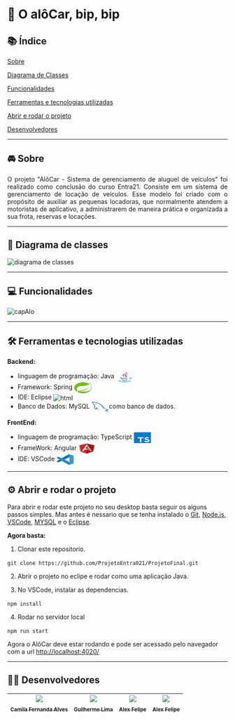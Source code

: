 <h1 align="left">🚙 O alôCar, bip, bip</h1> 

## 📚 Índice 

[Sobre](#sobre)

[Diagrama de Classes](#diagrama-de-classes)

[Funcionalidades](#funcionalidades)

[Ferramentas e tecnologias utilizadas](#ferramentas-e-tecnologias-utilizadas)

[Abrir e rodar o projeto](#abrir-e-rodar-o-projeto)

[Desenvolvedores](#desenvolvedores)

---
## 🚘 Sobre  <a	name="sobre"></a>
 <p align="justify">O projeto "AlôCar - Sistema de gerenciamento de aluguel de veículos" foi realizado como conclusão do curso Entra21. Consiste em um sistema de gerenciamento de locação de veículos. Esse modelo foi criado com o  propósito de auxiliar as pequenas locadoras, que normalmente atendem a motoristas de aplicativo, a administrarem de maneira prática e organizada a sua frota, reservas e locações. </p>


---
## 📝 Diagrama de classes

<img width="844" alt="diagrama de classes" src="https://user-images.githubusercontent.com/102046212/197194108-7e0aa9d2-159a-4225-b503-614ef1f4057d.png">


---
## 💻 Funcionalidades

![capAlo](https://user-images.githubusercontent.com/102046212/197202387-10463293-c1ca-4da8-8f3c-070cb847b5da.gif)


---
## 🛠️ Ferramentas e tecnologias utilizadas

**Backend:** 
- linguagem de programação: Java <img align="center" alt="kaka-JAVA" height="25" width="40" src="https://raw.githubusercontent.com/devicons/devicon/master/icons/java/java-original.svg"/>  
- Framework: Spring <img align=center alt=kaka-vscode height=25 width=40 src="https://raw.githubusercontent.com/devicons/devicon/1119b9f84c0290e0f0b38982099a2bd027a48bf1/icons/spring/spring-original.svg" /> 
- IDE: Eclipse   <img align="center" alt="html" height="25" width="40" src="https://www.svgrepo.com/show/353685/eclipse-icon.svg"> 
- Banco de Dados: MySQL <img align=center alt=kaka-vscode height=25 width=40 src="https://raw.githubusercontent.com/devicons/devicon/1119b9f84c0290e0f0b38982099a2bd027a48bf1/icons/mysql/mysql-original.svg" />como banco de dados.


**FrontEnd:**
- linguagem de programação: TypeScript <img align="center" alt="kaka-ts" height=25 width=40 src="https://raw.githubusercontent.com/devicons/devicon/1119b9f84c0290e0f0b38982099a2bd027a48bf1/icons/typescript/typescript-original.svg"/> 
- FrameWork: Angular <img align="center" alt="kaka-Angular" height="25" width="40" src="https://raw.githubusercontent.com/devicons/devicon/master/icons/angularjs/angularjs-original.svg" /> 
- IDE: VSCode <img align=center alt=kaka-vscode height=25 width=40 src="https://raw.githubusercontent.com/devicons/devicon/1119b9f84c0290e0f0b38982099a2bd027a48bf1/icons/vscode/vscode-original.svg" />

---
## :gear: Abrir e rodar o projeto
Para abrir e rodar este projeto no seu desktop basta seguir os alguns passos simples. Mas antes é nessario que se tenha instalado o [Git](https://git-scm.com/downloads), [Node.js](https://nodejs.org/), [VSCode](https://code.visualstudio.com/download), [MYSQL](https://www.mysql.com/downloads/Building) e o [Eclipse](https://www.eclipse.org/downloads/). 

**Agora basta:**
1. Clonar este repositorio.

  `git clone https://github.com/ProjetoEntra021/ProjetoFinal.git`
 
2. Abrir o projeto no eclipe e rodar como uma aplicação Java.

3. No VSCode, instalar as dependencias.

  `npm install`

4. Rodar no servidor local

  `npm run start`
 
 
 Agora o AlôCar deve estar rodando e pode ser acessado pelo navegador com a url [http://localhost:4020/](http://localhost:4020/)

---
## 👩‍💻 Desenvolvedores


| [<img src="https://avatars.githubusercontent.com/u/37356058?v=4" width=115><br><sub>Camila Fernanda Alves</sub>](https://github.com/camilafernanda) |  [<img src="https://avatars.githubusercontent.com/u/30351153?v=4" width=115><br><sub>Guilherme Lima</sub>](https://github.com/guilhermeonrails) |  [<img src="https://avatars.githubusercontent.com/u/8989346?v=4" width=115><br><sub>Alex Felipe</sub>](https://github.com/alexfelipe) |  [<img src="https://avatars.githubusercontent.com/u/8989346?v=4" width=115><br><sub>Alex Felipe</sub>](https://github.com/alexfelipe) |
| :---: | :---: | :---: | :---: |
